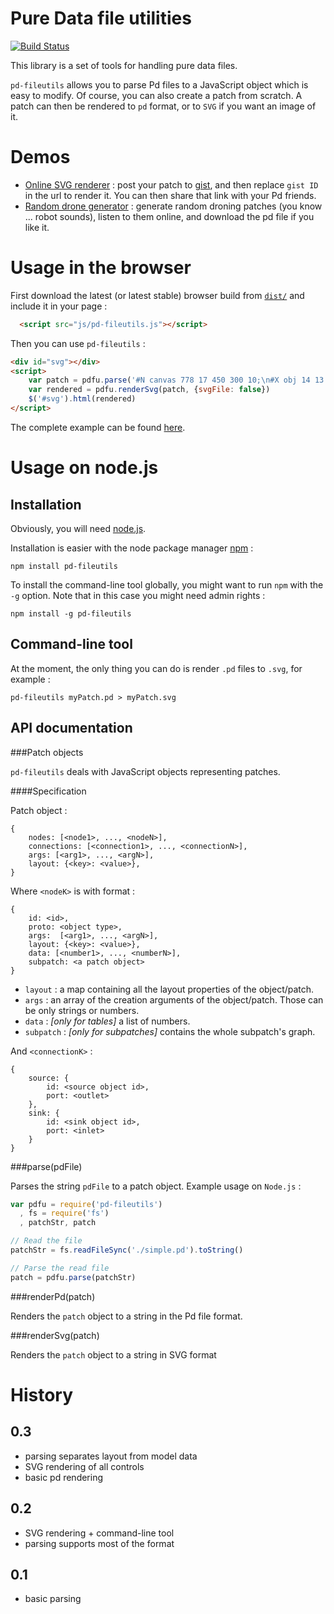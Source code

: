 Pure Data file utilities
==========================

[![Build Status](https://travis-ci.org/sebpiq/pd-fileutils.png)](https://travis-ci.org/sebpiq/pd-fileutils)

This library is a set of tools for handling pure data files.

`pd-fileutils` allows you to parse Pd files to a JavaScript object which is easy to modify. Of course, you can also create a patch from scratch. A patch can then be rendered to `pd` format, or to `SVG` if you want an image of it.

Demos
======

- [Online SVG renderer](http://sebpiq.github.com/pd-fileutils/onlineSvgRenderer.html) : post your patch to [gist](https://gist.github.com/), and then replace `gist ID` in the url to render it. You can then share that link with your Pd friends.
- [Random drone generator](http://sebpiq.github.com/pd-fileutils/randomDrone.html) : generate random droning patches (you know ... robot sounds), listen to them online, and download the pd file if you like it. 


Usage in the browser
======================

First download the latest (or latest stable) browser build from [`dist/`](https://github.com/sebpiq/pd-fileutils/tree/master/dist) and include it in your page : 

```html
  <script src="js/pd-fileutils.js"></script>
```

Then you can use `pd-fileutils` :

```html
<div id="svg"></div>
<script>
    var patch = pdfu.parse('#N canvas 778 17 450 300 10;\n#X obj 14 13 loadbang;\n#X obj 14 34 print bla;\n#X connect 0 0 1 0;')
    var rendered = pdfu.renderSvg(patch, {svgFile: false})
    $('#svg').html(rendered)
</script>
```

The complete example can be found [here](http://sebpiq.github.com/pd-fileutils/basic.html).


Usage on node.js
==================

Installation
-------------

Obviously, you will need [node.js](http://nodejs.org/).

Installation is easier with the node package manager [npm](https://npmjs.org/) :

```
npm install pd-fileutils
```

To install the command-line tool globally, you might want to run `npm` with the `-g` option. Note that in this case you might need admin rights :

```
npm install -g pd-fileutils
```


Command-line tool
------------------

At the moment, the only thing you can do is render `.pd` files to `.svg`, for example : 

```
pd-fileutils myPatch.pd > myPatch.svg
```


API documentation
-------------------

###Patch objects

`pd-fileutils` deals with JavaScript objects representing patches.

####Specification

Patch object :

```
{
    nodes: [<node1>, ..., <nodeN>],
    connections: [<connection1>, ..., <connectionN>],
    args: [<arg1>, ..., <argN>],
    layout: {<key>: <value>},
}
```

Where `<nodeK>` is with format :

```
{
    id: <id>,
    proto: <object type>,
    args:  [<arg1>, ..., <argN>],
    layout: {<key>: <value>},
    data: [<number1>, ..., <numberN>],
    subpatch: <a patch object>
}
```

- `layout` : a map containing all the layout properties of the object/patch.
- `args` : an array of the creation arguments of the object/patch. Those can be only strings or numbers.
- `data` : *[only for tables]* a list of numbers.
- `subpatch` : *[only for subpatches]* contains the whole subpatch's graph.


And `<connectionK>` :

```
{
    source: {
        id: <source object id>,
        port: <outlet>
    },
    sink: {
        id: <sink object id>,
        port: <inlet>
    }
}
```


###parse(pdFile)

Parses the string `pdFile` to a patch object. Example usage on `Node.js` :

```javascript
var pdfu = require('pd-fileutils')
  , fs = require('fs')
  , patchStr, patch

// Read the file
patchStr = fs.readFileSync('./simple.pd').toString()

// Parse the read file
patch = pdfu.parse(patchStr)
```

###renderPd(patch)

Renders the `patch` object to a string in the Pd file format.


###renderSvg(patch)

Renders the `patch` object to a string in SVG format


History
========

0.3
----

- parsing separates layout from model data
- SVG rendering of all controls
- basic pd rendering

0.2
----

- SVG rendering + command-line tool
- parsing supports most of the format 

0.1
----

- basic parsing


